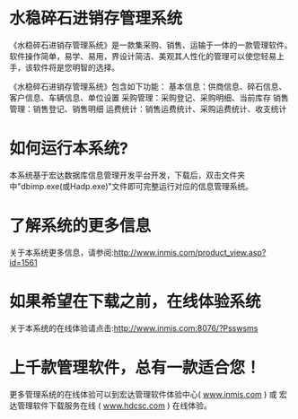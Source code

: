 # 水稳碎石进销存管理系统

《水稳碎石进销存管理系统》是一款集采购、销售、运输于一体的一款管理软件。软件操作简单，易学、易用，界设计简洁、美观其人性化的管理可以使您轻易上手，该软件将是您明智的选择。 

《水稳碎石进销存管理系统》包含如下功能： 基本信息：供商信息、碎石信息、客户信息、车辆信息、单位设置 采购管理：采购登记、采购明细、当前库存 销售管理：销售登记、销售明细 运费统计：销售运费统计、采购运费统计、收支统计

# 如何运行本系统?

本系统基于宏达数据库信息管理开发平台开发，下载后，双击文件夹中"dbimp.exe(或Hadp.exe)"文件即可完整运行对应的信息管理系统。

# 了解系统的更多信息

关于本系统更多信息，请参阅:http://www.inmis.com/product_view.asp?id=1561

# 如果希望在下载之前，在线体验系统

关于本系统的在线体验请点击:http://www.inmis.com:8076/?Psswsms

# 上千款管理软件，总有一款适合您！

更多管理系统的在线体验可以到宏达管理软件体验中心( www.inmis.com ) 或 宏达管理软件下载服务在线 ( www.hdcsc.com ) 在线体验。

